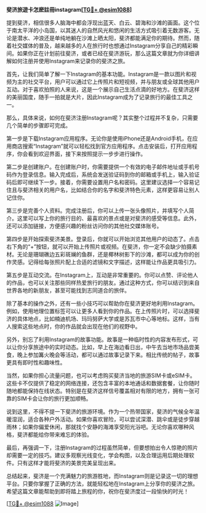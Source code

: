 **斐济旅遊卡怎麽註冊instagram[[TG💪+ @esim1088](https://t.me/s/esim1088)]**

提到斐济，相信很多人脑海中都会浮现出蓝天、白云、碧海和沙滩的画面。这个位于南太平洋的小岛国，以其迷人的自然风光和悠闲的生活方式吸引着无数游客。无论是潜水、冲浪还是单纯地躺在沙滩上晒太阳，斐济都能满足你的期待。然而，随着社交媒体的普及，越来越多的人在旅行时也想通过Instagram分享自己的精彩瞬间。如果你正在计划前往斐济，或者已经在斐济游玩，那么这篇文章就为你详细讲解如何注册并使用Instagram来记录你的斐济之旅。

首先，让我们简单了解一下Instagram的基本功能。Instagram是一款以图片和视频为主的社交平台，用户可以通过它上传照片和短视频，并与朋友或全球其他用户互动。对于喜欢拍照的人来说，这是一个展示自己生活点滴的好地方。在斐济这样的美丽国度，随手一拍就是大片，因此Instagram成为了记录旅行的最佳工具之一。

那么，具体来说，如何在斐济注册Instagram呢？其实整个过程并不复杂，只需要几个简单的步骤即可完成。

第一步是下载Instagram应用程序。无论你是使用iPhone还是Android手机，在应用商店搜索“Instagram”就可以轻松找到官方应用程序。点击安装后，打开应用程序，你会看到欢迎界面，接下来按照提示一步步进行操作。

第二步是创建账户。在创建账户时，你需要提供一个有效的电子邮件地址或手机号码作为登录信息。输入完成后，系统会发送验证码到你的邮箱或手机上，输入验证码后即可继续下一步。接着，你需要设置用户名和密码。这里建议选择一个容易记住且与斐济相关的用户名，比如结合你的名字和斐济特色元素，这样更容易让别人记住你。

第三步是完善个人资料。完成注册后，你可以上传一张头像照片，并填写个人简介。这里可以写上你的旅行目的、最喜欢的景点或是对斐济的感受等信息。此外，还可以添加链接，方便感兴趣的粉丝访问你的其他社交媒体账号。

第四步是开始探索斐济美景。登录后，你就可以开始浏览其他用户的动态了。点击右下角的“+”按钮，就可以开始上传照片或视频。在斐济，你一定不会缺少拍摄素材。无论是珊瑚礁边五彩斑斓的鱼群，还是椰林树影下的沙滩，都可以成为你的创作灵感。记得给每张照片配上合适的滤镜和文字描述，这样能让作品更具吸引力。

第五步是互动交流。在Instagram上，互动是非常重要的。你可以点赞、评论他人的作品，也可以关注那些同样热爱旅行的朋友。通过这种方式，你可以结识到来自世界各地的新朋友，甚至可能找到志同道合的旅伴。

除了基本的操作之外，还有一些小技巧可以帮助你在斐济更好地利用Instagram。例如，使用地理位置标签可以让更多人看到你的作品。在上传照片时，可以选择斐济的具体地点，比如楠迪机场、玛玛努萨大学或是苏瓦市中心等地标。这样，当有人搜索这些地点时，你的作品就会出现在他们的视野中。

另外，别忘了利用Instagram的故事功能。故事是一种临时性的内容发布形式，可以让你分享旅途中的实时动态。比如，早上在海边看日出，中午去当地市场品尝美食，晚上参加篝火晚会等活动，都可以通过故事记录下来。相比传统的帖子，故事更具有即时性和趣味性。

当然，如果你担心流量问题，也可以考虑购买斐济当地的旅游SIM卡或eSIM卡。这些卡不仅提供了稳定的网络连接，还包含丰富的本地通话和数据套餐，让你随时随地都能保持在线状态。特别是在斐济这样信号覆盖相对有限的地方，拥有一张可靠的SIM卡会让你的旅行更加顺畅。

说到这里，不得不提一下斐济的旅游环境。作为一个热带国家，斐济的气候全年温暖湿润，适合各种户外活动。如果你喜欢冒险，可以尝试深潜、跳伞或是徒步穿越雨林；如果你偏爱休闲，那就找个安静的海滩享受阳光浴吧。无论你喜欢哪种风格，斐济都能给你带来难忘的体验。

最后，再强调一下，注册Instagram的过程虽然简单，但要想拍出令人惊艳的照片却需要一定的技巧。建议多观察光线变化，学会构图，以及合理运用后期处理软件。只有这样才能将斐济的美景完美呈现出来。

总结起来，斐济是一个充满魅力的旅游胜地，而Instagram则是记录这一切的理想平台。只要你掌握了正确的方法，就能轻松地在Instagram上分享你的斐济之旅。希望这篇文章能帮助到即将踏上旅程的你，祝你在斐济度过一段愉快的时光！

[[TG💪+ @esim1088](https://t.me/s/esim1088) ![Image](https://i.postimg.cc/4NQfJmqS/Snipaste-2025-05-13-00-14-12.png)]